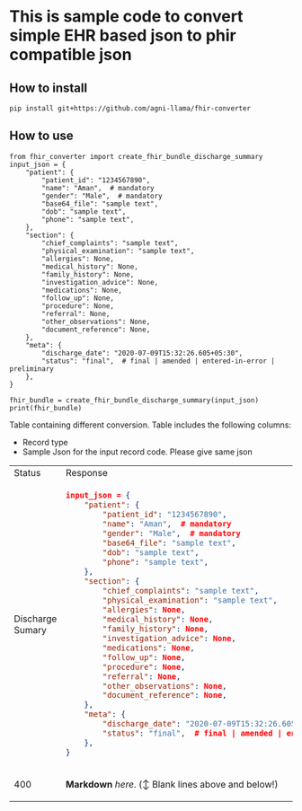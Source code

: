# This is sample code to convert simple EHR based json to phir compatible json

## How to install

```
pip install git+https://github.com/agni-llama/fhir-converter   
```


## How to use

```
from fhir_converter import create_fhir_bundle_discharge_summary
input_json = {
    "patient": {
        "patient_id": "1234567890",
        "name": "Aman",  # mandatory
        "gender": "Male",  # mandatory
        "base64_file": "sample text",
        "dob": "sample text",
        "phone": "sample text",
    },
    "section": {
        "chief_complaints": "sample text",
        "physical_examination": "sample text",
        "allergies": None,
        "medical_history": None,
        "family_history": None,
        "investigation_advice": None,
        "medications": None,
        "follow_up": None,
        "procedure": None,
        "referral": None,
        "other_observations": None,
        "document_reference": None,
    },
    "meta": {
        "discharge_date": "2020-07-09T15:32:26.605+05:30",
        "status": "final",  # final | amended | entered-in-error | preliminary
    },
}

fhir_bundle = create_fhir_bundle_discharge_summary(input_json)
print(fhir_bundle)
```


Table containing different conversion. Table includes the following columns:
- Record type
- Sample Json for the input record code. Please give same json


<table>
<tr>
<td> Status </td> <td> Response </td>
</tr>

<tr>
<td> Discharge Sumary </td>
<td>

```json
input_json = {
    "patient": {
        "patient_id": "1234567890",
        "name": "Aman",  # mandatory
        "gender": "Male",  # mandatory
        "base64_file": "sample text",
        "dob": "sample text",
        "phone": "sample text",
    },
    "section": {
        "chief_complaints": "sample text",
        "physical_examination": "sample text",
        "allergies": None,
        "medical_history": None,
        "family_history": None,
        "investigation_advice": None,
        "medications": None,
        "follow_up": None,
        "procedure": None,
        "referral": None,
        "other_observations": None,
        "document_reference": None,
    },
    "meta": {
        "discharge_date": "2020-07-09T15:32:26.605+05:30",
        "status": "final",  # final | amended | entered-in-error | preliminary
    },
}
```

</td>
</tr>
<tr>
<td> 400 </td>
<td>

**Markdown** _here_. (↕︎ Blank lines above and below!)

</td>
</tr>

</table>